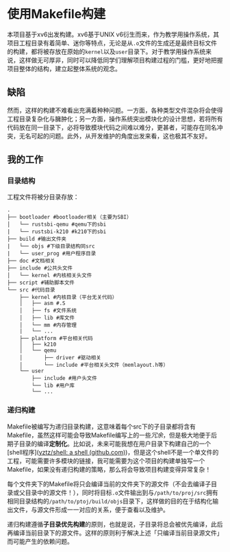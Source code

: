 # 使用Makefile构建

本项目基于xv6出发构建。xv6基于UNIX v6衍生而来，作为教学用操作系统，其项目工程目录有着简单、迷你等特点，无论是从`.o`文件的生成还是最终目标文件的构建，都将被存放在原始的`kernel`以及`user`目录下。对于教学用操作系统来说，这样做无可厚非，同时可以降低同学们理解项目构建过程的门槛，更好地把握项目整体的结构，建立起整体系统的观念。

## 缺陷

然而，这样的构建不难看出充满着种种问题。一方面，各种类型文件混杂将会使得工程目录复杂化与臃肿化；另一方面，操作系统突出模块化的设计思想，若将所有代码放在同一目录下，必将导致模块代码之间难以难分，更甚者，可能存在同名冲突，无名可起的问题。此外，从开发维护的角度出发来看，这也极其不友好。

## 我的工作

### 目录结构

工程文件将被分目录存放：

```shell
.
├── bootloader #bootloader相关（主要为SBI）
│   └── rustsbi-qemu #qemu下的sbi
|	└── rustsbi-k210 #k210下的sbi
├── build #输出文件夹
|   └── objs #下级目录结构同src
|   └── user_prog #用户程序目录
├── doc #文档相关
├── include #公共头文件
│   └── kernel #内核相关头文件
├── script #辅助脚本文件
└── src #代码目录
    ├── kernel #内核目录（平台无关代码）
    │   ├── asm #.S
    │   ├── fs #文件系统
    │   ├── lib #库文件
    │   └── mm #内存管理
    |   └── ...
    ├── platform #平台相关代码
    │   ├── k210
    │   └── qemu
    │       ├── driver #驱动相关
    │       └── include #平台相关头文件（memlayout.h等）
    └── user
        ├── include #用户头文件
        └── lib #用户库
        └── ...
```

### 递归构建

Makefile被编写为递归目录构建，这意味着每个src下的子目录都将含有Makefile，虽然这样可能会导致Makefile编写上的一些*冗余*，但是极大地便于后期子目录的编译**定制化**。比如说，未来可能我想在用户目录下构建自己的一个[shell程序]([yztz/shell: a shell (github.com)](https://github.com/yztz/shell))，但是这个shell不是一个单文件的工程，可能需要许多模块的链接，我可能需要为这个项目的构建单独写一个Makefile，如果没有递归构建的策略，那么将会导致项目构建变得异常复杂！

每个文件夹下的Makefile将只会编译当前的文件夹下的源文件（不会去编译子目录或父目录中的源文件！），同时将目标`.o`文件输出到与`/path/to/proj/src`拥有相同目录结构的`/path/to/ptoj/build/objs`目录下，这样做的目的在于结构化输出文件，与源文件形成一一对应的关系，便于查看以及维护。

递归构建遵循**子目录优先构建**的原则，也就是说，子目录将总会被优先编译，此后再编译当前目录下的源文件。这样的原则利于解决上述「只编译当前目录源文件」而可能产生的依赖问题。